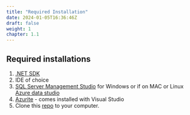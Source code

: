 ```yaml
---
title: "Required Installation"
date: 2024-01-05T16:36:46Z
draft: false
weight: 1
chapter: 1.1
---
```


## Required installations

1. [.NET SDK](https://dotnet.microsoft.com/en-us/download)
2. IDE of choice
3. [SQL Server Management Studio](https://aka.ms/ssmsfullsetup) for Windows or if on MAC or Linux [Azure data studio](https://learn.microsoft.com/en-us/sql/azure-data-studio/download-azure-data-studio?view=sql-server-ver16&tabs=redhat-install%2Credhat-uninstall)
5. [Azurite](https://learn.microsoft.com/en-us/azure/storage/common/storage-use-azurite?tabs=visual-studio) - comes installed with Visual Studio
6. Clone this [repo](https://github.com/LaylaCodesIt/Successful-Practices-with-your-Angular-.NET-Stack) to your computer.
